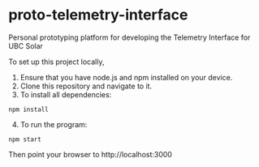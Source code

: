 # proto-telemetry-interface
Personal prototyping platform for developing the Telemetry Interface for UBC Solar

To set up this project locally,

1. Ensure that you have node.js and npm installed on your device.
2. Clone this repository and navigate to it.
3. To install all dependencies:
```
npm install
```
4. To run the program:
```
npm start
```
Then point your browser to http://localhost:3000




